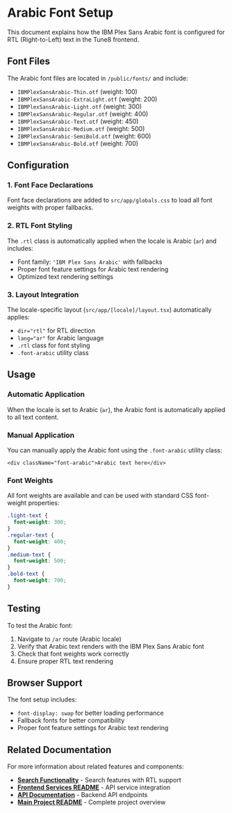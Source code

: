 # Arabic Font Setup

This document explains how the IBM Plex Sans Arabic font is configured for RTL (Right-to-Left) text in the Tune8 frontend.

## Font Files

The Arabic font files are located in `/public/fonts/` and include:

- `IBMPlexSansArabic-Thin.otf` (weight: 100)
- `IBMPlexSansArabic-ExtraLight.otf` (weight: 200)
- `IBMPlexSansArabic-Light.otf` (weight: 300)
- `IBMPlexSansArabic-Regular.otf` (weight: 400)
- `IBMPlexSansArabic-Text.otf` (weight: 450)
- `IBMPlexSansArabic-Medium.otf` (weight: 500)
- `IBMPlexSansArabic-SemiBold.otf` (weight: 600)
- `IBMPlexSansArabic-Bold.otf` (weight: 700)

## Configuration

### 1. Font Face Declarations

Font face declarations are added to `src/app/globals.css` to load all font weights with proper fallbacks.

### 2. RTL Font Styling

The `.rtl` class is automatically applied when the locale is Arabic (`ar`) and includes:

- Font family: `'IBM Plex Sans Arabic'` with fallbacks
- Proper font feature settings for Arabic text rendering
- Optimized text rendering settings

### 3. Layout Integration

The locale-specific layout (`src/app/[locale]/layout.tsx`) automatically applies:

- `dir="rtl"` for RTL direction
- `lang="ar"` for Arabic language
- `.rtl` class for font styling
- `.font-arabic` utility class

## Usage

### Automatic Application

When the locale is set to Arabic (`ar`), the Arabic font is automatically applied to all text content.

### Manual Application

You can manually apply the Arabic font using the `.font-arabic` utility class:

```tsx
<div className="font-arabic">Arabic text here</div>
```

### Font Weights

All font weights are available and can be used with standard CSS font-weight properties:

```css
.light-text {
  font-weight: 300;
}
.regular-text {
  font-weight: 400;
}
.medium-text {
  font-weight: 500;
}
.bold-text {
  font-weight: 700;
}
```

## Testing

To test the Arabic font:

1. Navigate to `/ar` route (Arabic locale)
2. Verify that Arabic text renders with the IBM Plex Sans Arabic font
3. Check that font weights work correctly
4. Ensure proper RTL text rendering

## Browser Support

The font setup includes:

- `font-display: swap` for better loading performance
- Fallback fonts for better compatibility
- Proper font feature settings for Arabic text rendering

## Related Documentation

For more information about related features and components:

- **[Search Functionality](SEARCH_FUNCTIONALITY.md)** - Search features with RTL support
- **[Frontend Services README](src/services/README.md)** - API service integration
- **[API Documentation](../api/ITUNES_API.md)** - Backend API endpoints
- **[Main Project README](../../README.md)** - Complete project overview
